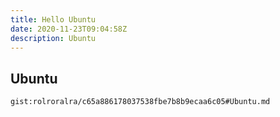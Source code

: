 ```yaml
---
title: Hello Ubuntu
date: 2020-11-23T09:04:58Z
description: Ubuntu
---
```


## Ubuntu
`gist:rolroralra/c65a886178037538fbe7b8b9ecaa6c05#Ubuntu.md`
